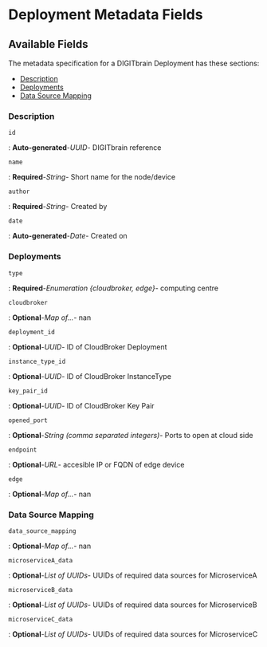 # Deployment Metadata Fields

## Available Fields 

The metadata specification for a DIGITbrain Deployment
has these sections:

- [Description](#description)
- [Deployments](#deployments)
- [Data Source Mapping](#data-source-mapping)


### Description


`id`

:   **Auto-generated**-*UUID*- DIGITbrain reference


`name `

:   **Required**-*String*- Short name for the node/device


`author `

:   **Required**-*String*- Created by


`date`

:   **Auto-generated**-*Date*- Created on



### Deployments


`type`

:   **Required**-*Enumeration {cloudbroker, edge}*- computing centre


`cloudbroker`

:   **Optional**-*Map of…*- nan

`deployment_id`

:   **Optional**-*UUID*- ID of CloudBroker Deployment

`instance_type_id`

:   **Optional**-*UUID*- ID of CloudBroker InstanceType

`key_pair_id`

:   **Optional**-*UUID*- ID of CloudBroker Key Pair

`opened_port`

:   **Optional**-*String (comma separated integers)*- Ports to open at cloud side

`endpoint`

:   **Optional**-*URL*- accesible IP or FQDN of edge device

`edge`

:   **Optional**-*Map of…*- nan


### Data Source Mapping


`data_source_mapping`

:   **Optional**-*Map of…*- nan

`microserviceA_data`

:   **Optional**-*List of UUIDs*- UUIDs of required data sources for MicroserviceA

`microserviceB_data`

:   **Optional**-*List of UUIDs*- UUIDs of required data sources for MicroserviceB

`microserviceC_data`

:   **Optional**-*List of UUIDs*- UUIDs of required data sources for MicroserviceC
